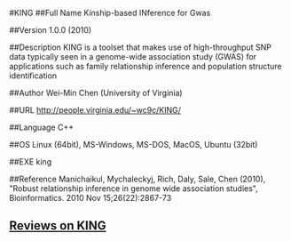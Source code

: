 #KING
##Full Name
Kinship-based INference for Gwas

##Version
1.0.0 (2010)

##Description
KING is a toolset that makes use of high-throughput SNP data typically seen in a genome-wide association study (GWAS) for applications such as family relationship inference and population structure identification

##Author
Wei-Min Chen (University of Virginia)

##URL
http://people.virginia.edu/~wc9c/KING/

##Language
C++

##OS
Linux (64bit), MS-Windows, MS-DOS, MacOS, Ubuntu (32bit)

##EXE
king

##Reference
Manichaikul, Mychaleckyj, Rich, Daly, Sale, Chen (2010), "Robust relationship inference in genome wide association studies", Bioinformatics. 2010 Nov 15;26(22):2867-73


## [Reviews on KING](https://github.com/gaow/genetic-analysis-software/issues/257)